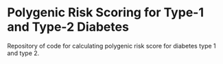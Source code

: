 # Polygenic Risk Scoring for Type-1 and Type-2 Diabetes
Repository of code for calculating polygenic risk score for diabetes type 1 and type 2.